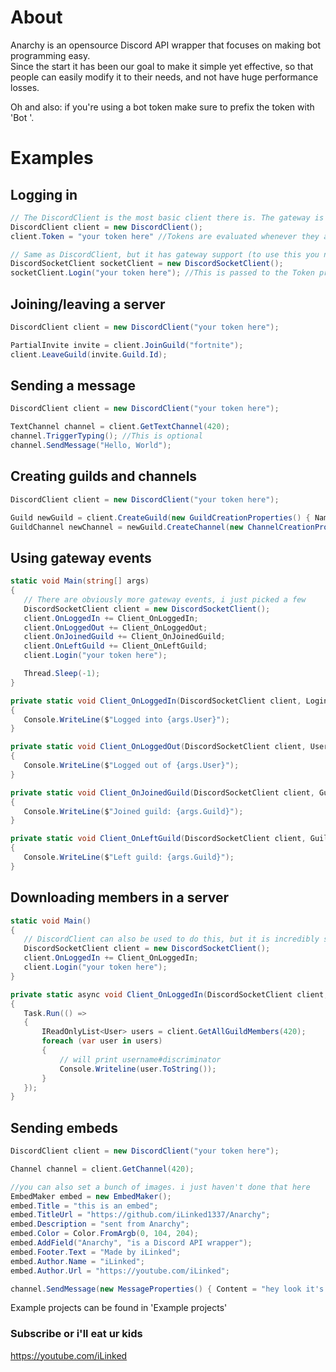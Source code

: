 # About
Anarchy is an opensource Discord API wrapper that focuses on making bot programming easy.<br>
Since the start it has been our goal to make it simple yet effective, so that people can easily modify it to their needs, and not have huge performance losses.<br>

Oh and also: if you're using a bot token make sure to prefix the token with 'Bot '.<br>


# Examples

## Logging in
```csharp
// The DiscordClient is the most basic client there is. The gateway is NOT available for this client
DiscordClient client = new DiscordClient();
client.Token = "your token here" //Tokens are evaluated whenever they are put in here. It'll trigger a DiscordHttpException if it's invalid

// Same as DiscordClient, but it has gateway support (to use this you need to include Discord.Gateway)
DiscordSocketClient socketClient = new DiscordSocketClient();
socketClient.Login("your token here"); //This is passed to the Token property, meaning that a DiscordHttpException will also be triggered here if the token is invalid 
```

## Joining/leaving a server
```csharp
DiscordClient client = new DiscordClient("your token here");

PartialInvite invite = client.JoinGuild("fortnite");
client.LeaveGuild(invite.Guild.Id);
```

## Sending a message
```csharp
DiscordClient client = new DiscordClient("your token here");

TextChannel channel = client.GetTextChannel(420);
channel.TriggerTyping(); //This is optional
channel.SendMessage("Hello, World");
```

## Creating guilds and channels
```csharp
DiscordClient client = new DiscordClient("your token here");

Guild newGuild = client.CreateGuild(new GuildCreationProperties() { Name = "cool stuff", Icon = Image.FromFile("icon.png"), Region = "eu-central" });
GuildChannel newChannel = newGuild.CreateChannel(new ChannelCreationProperties() { Name = "my new channel" });
```

## Using gateway events
```csharp
static void Main(string[] args)
{
   // There are obviously more gateway events, i just picked a few
   DiscordSocketClient client = new DiscordSocketClient();
   client.OnLoggedIn += Client_OnLoggedIn;
   client.OnLoggedOut += Client_OnLoggedOut;
   client.OnJoinedGuild += Client_OnJoinedGuild;
   client.OnLeftGuild += Client_OnLeftGuild;
   client.Login("your token here");

   Thread.Sleep(-1);
}

private static void Client_OnLoggedIn(DiscordSocketClient client, LoginEventArgs args)
{
   Console.WriteLine($"Logged into {args.User}");
}

private static void Client_OnLoggedOut(DiscordSocketClient client, UserEventArgs args)
{
   Console.WriteLine($"Logged out of {args.User}");
}

private static void Client_OnJoinedGuild(DiscordSocketClient client, GuildEventArgs args)
{
   Console.WriteLine($"Joined guild: {args.Guild}");
}

private static void Client_OnLeftGuild(DiscordSocketClient client, GuildEventArgs args)
{
   Console.WriteLine($"Left guild: {args.Guild}");
}
```

## Downloading members in a server
```csharp
static void Main()
{
   // DiscordClient can also be used to do this, but it is incredibly slow compared to the gateway method
   DiscordSocketClient client = new DiscordSocketClient();
   client.OnLoggedIn += Client_OnLoggedIn;
   client.Login("your token here");
}

private static async void Client_OnLoggedIn(DiscordSocketClient client, UserEventArgs args)
{
   Task.Run(() =>
   {
       IReadOnlyList<User> users = client.GetAllGuildMembers(420);
       foreach (var user in users)
       {
           // will print username#discriminator
           Console.Writeline(user.ToString());
       }
   });
}
```

## Sending embeds
```csharp
DiscordClient client = new DiscordClient("your token here");

Channel channel = client.GetChannel(420);

//you can also set a bunch of images. i just haven't done that here
EmbedMaker embed = new EmbedMaker();
embed.Title = "this is an embed";
embed.TitleUrl = "https://github.com/iLinked1337/Anarchy";
embed.Description = "sent from Anarchy";
embed.Color = Color.FromArgb(0, 104, 204);
embed.AddField("Anarchy", "is a Discord API wrapper");
embed.Footer.Text = "Made by iLinked";
embed.Author.Name = "iLinked";
embed.Author.Url = "https://youtube.com/iLinked";

channel.SendMessage(new MessageProperties() { Content = "hey look it's an embed!", Embed = embed });
```

Example projects can be found in 'Example projects'


### Subscribe or i'll eat ur kids
https://youtube.com/iLinked

